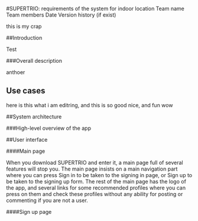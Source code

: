 #SUPERTRIO: requirements of the system for indoor location
Team name
Team members
Date
Version history (if exist)

this is my crap

##Introduction

Test

###Overall description

anthoer 

## Use cases
here is this what i am editring, and this is so good nice, and fun wow

##System architecture

###High-level overview of the app




##User interface

####Main page

When you download SUPERTRIO and enter it, a main page full of several features will stop you. The main page insists
on a main navigation part where you can press Sign in to be taken to the signing in page, or Sign up to be taken
to the signing up form. The rest of the main page has the logo of the app, and several links for some recommended profiles where you can press on them and check these profiles without any ability for posting or commenting if you
are not a user.

####Sign up page

